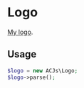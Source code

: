 # Logo

[My logo](https://acjs.net/logo/).

## Usage

```php
$logo = new ACJs\Logo;
$logo->parse();
```
